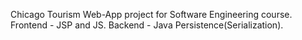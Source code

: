 Chicago Tourism
Web-App project for Software Engineering course. Frontend - JSP and JS. Backend - Java Persistence(Serialization).
